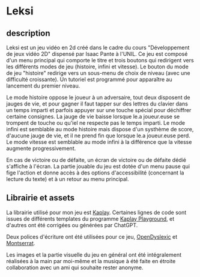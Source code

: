 # Leksi

## description

Leksi est un jeu vidéo en 2d créé dans le cadre du cours "Développement de jeux vidéo 2D" dispensé par Isaac Pante à l'UNIL.
Ce jeu est composé d'un menu principal qui comporte le titre et trois boutons qui redirigent vers les différents modes de jeu (histoire, infini et vitesse). 
Le bouton du mode de jeu "histoire" redirige vers un sous-menu de choix de niveau (avec une difficulté croissante). Un tutoriel est programmé pour apparaître au lancement du premier niveau.

Le mode histoire oppose le joueur à un adversaire, tout deux disposent de jauges de vie, et pour gagner il faut tapper sur des lettres du clavier dans un temps imparti et parfois appuyer sur une touche spécial pour déchiffrer certaine consignes. La jauge de vie baisse lorsque le.a joueur.euse se trompent de touche ou qu'iel ne respecte pas le temps imparti.
Le mode infini est semblable au mode histoire mais dispose d'un systhème de score, d'aucune jauge de vie, et il ne prend fin que lorsque le.a joueur.euse perd.
Le mode vitesse est semblable au mode infini à la différence que la vitesse augmente progressivement. 

En  cas de victoire ou de défaite, un écran de victoire ou de défaite dédié s'affiche à l'écran. 
La partie jouable du jeu est dotée d'un menu pause qui fige l'action et donne accès à des options d'accessibilité (concernant la lecture du texte) et à un retour au menu principal.

## Librairie et assets

La librairie utilisé pour mon jeu est [Kaplay](https://kaplayjs.com/).
Certaines lignes de code sont issues de différents templates du programme [Kaplay Playground](https://play.kaplayjs.com), et d'autres ont été corrigées ou générées par ChatGPT. 

Deux polices d'écriture ont été utilisées pour ce jeu, [OpenDyslexic](https://www.dafont.com/fr/open-dyslexic.font) et [Montserrat](https://fontmeme.com/polices/police-montserrat/). 

Les images et la partie visuelle du jeu en général ont été intégralement réalisées à la main par moi-même et la musique à été faite en étroite collaboration avec un ami qui souhaite rester anonyme. 
